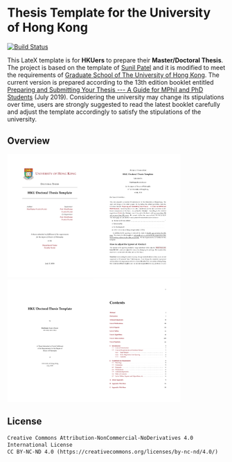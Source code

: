 # Thesis Template for the University of Hong Kong

[![Build Status](https://travis-ci.org/mbredel/thesis-template.svg?branch=master)](https://travis-ci.org/mbredel/thesis-template)

This LateX template is for **HKUers** to prepare their **Master/Doctoral Thesis**. The project is based on the template of [Sunil Patel](http://www.sunilpatel.co.uk/thesis-template/) and it is modified to meet the requirements of [Graduate School of The University of Hong Kong](https://www.gradsch.hku.hk/gradsch/current-students/thesis-submission). The current version is prepared according to the 13th edition booklet entitled [Preparing and Submitting Your Thesis --- A Guide for MPhil and PhD Students](https://intraweb.hku.hk/reserved_1/gradsch/PreparingandSubmittingYourThesis.pdf) (July 2019). Considering the university may change its stipulations over time, users are strongly suggested to read the latest booklet carefully and adjust the template accordingly to satisfy the stipulations of the university.

## Overview
<img src="./Others/cover_page.png" alt="cover_page" width="200"><img src="./Others/abstract_page.png" alt="abstract_page" width="200"><img src="./Others/titlepage.png" alt="title_page" width="200"><img src="./Others/table_of_contents.png" alt="table of contents" width="200">


## License
```
Creative Commons Attribution-NonCommercial-NoDerivatives 4.0 International License
CC BY-NC-ND 4.0 (https://creativecommons.org/licenses/by-nc-nd/4.0/)
```
